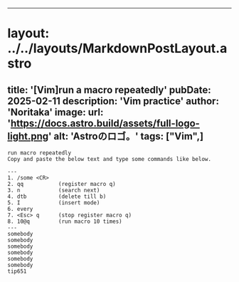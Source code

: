 
---
# layout: ../../layouts/MarkdownPostLayout.astro
title: '[Vim]run a macro repeatedly'
pubDate: 2025-02-11
description: 'Vim practice'
author: 'Noritaka'
image:
    url: 'https://docs.astro.build/assets/full-logo-light.png'
    alt: 'Astroのロゴ。'
tags: ["Vim",]
---


```
run macro repeatedly
Copy and paste the below text and type some commands like below.

---
1. /some <CR>
2. qq           (register macro q)
3. n            (search next)
4. dtb          (delete till b)
5. I            (insert mode)
6. every
7. <Esc> q      (stop register macro q)
8. 10@q         (run macro 10 times)
---
somebody
somebody
somebody
somebody
somebody
somebody
tip651
```
